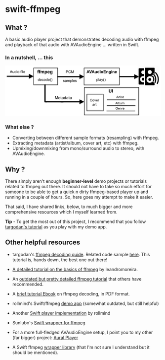 # swift-ffmpeg

## What ?

A basic audio player project that demonstrates decoding audio with ffmpeg and playback of that audio with AVAudioEngine ... written in Swift.

### In a nutshell, ... this
![High level component diagram](/basicFFmpegPlayer.png?raw=true)

### What else ?

* Converting between different sample formats (resampling) with ffmpeg.
* Extracting metadata (artist/album, cover art, etc) with ffmpeg.
* Upmixing/downmixing from mono/surround audio to stereo, with AVAudioEngine.

## Why ?

There simply aren't enough **beginner-level** demo projects or tutorials related to ffmpeg out there. It should not have to take so much effort for someone to be able to get a quick n dirty ffmpeg-based player up and running in a couple of hours. So, here goes my attempt to make it easier.

That said, I have shared links, below, to much bigger and more comprehensive resources which I myself learned from.

**Tip** - To get the most out of this project, I recommend that you follow [targodan's tutorial](https://steemit.com/programming/@targodan/decoding-audio-files-with-ffmpeg) as you play with my demo app.

## Other helpful resources

* targodan's [ffmpeg decoding guide](https://steemit.com/programming/@targodan/decoding-audio-files-with-ffmpeg). Related code sample [here](https://gist.github.com/targodan/8cef8f2b682a30055aa7937060cd94b7). This tutorial is, hands down, the best one out there!

* [A detailed tutorial on the basics of ffmpeg](https://github.com/leandromoreira/ffmpeg-libav-tutorial) by leandromoreira.

* An [outdated but pretty detailed ffmpeg tutorial](https://dranger.com/ffmpeg/tutorial01.html) that others have recommended.

* A [brief tutorial Ebook](https://riptutorial.com/ebook/ffmpeg) on ffmpeg decoding, in PDF format.

* rollmind's Swift/ffmpeg [demo app](https://github.com/rollmind/ffmpeg-swift-tutorial/tree/master/tutorial/tutorial) (somewhat outdated, but still helpful)

* Another [Swift player implementation](https://github.com/rollmind/SweetPlayer) by rollmind

* Sunlubo's [Swift wrapper for ffmpeg](https://github.com/sunlubo/SwiftFFmpeg)

* For a more full-fledged AVAudioEngine setup, I point you to my other (far bigger) project: [Aural Player](https://github.com/maculateConception/aural-player)

* A Swift ffmpeg [wrapper library](https://github.com/FFMS/ffms2) (that I'm not sure I understand but it should be mentioned).
